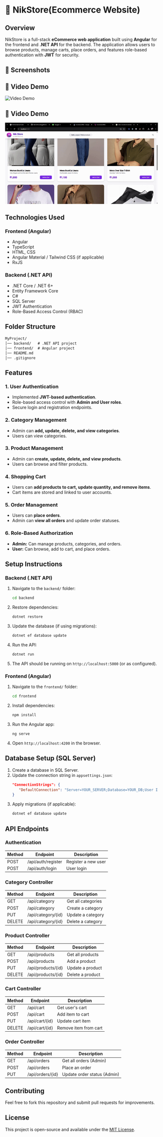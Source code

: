 # 🚀 NikStore(Ecommerce Website)

## Overview
NikStore is a full-stack **eCommerce web application** built using **Angular** for the frontend and **.NET API** for the backend. The application allows users to browse products, manage carts, place orders, and features role-based authentication with **JWT** for security.

## 📸 Screenshots



## 🎥 Video Demo
![Video Demo](https://raw.githubusercontent.com/Nikhill-Bhardwajjj/NikStore/main/images/EcommerceWeb-GoogleChrome2025-03-1211-03-19-ezgif.com-video-to-gif-converter.gif)

## 🎥 Video Demo
![Video Demo](https://raw.githubusercontent.com/Nikhill-Bhardwajjj/NikStore/main/images/EcommerceWeb-GoogleChrome2025-03-1211-14-31-ezgif.com-video-to-gif-converter.gif)



## Technologies Used
### Frontend (Angular)
- Angular
- TypeScript
- HTML, CSS
- Angular Material / Tailwind CSS (if applicable)
- RxJS

### Backend (.NET API)
- .NET Core / .NET 6+ 
- Entity Framework Core
- C#
- SQL Server
- JWT Authentication
- Role-Based Access Control (RBAC)

## Folder Structure
```
MyProject/
│── backend/   # .NET API project
│── frontend/  # Angular project
│── README.md
│── .gitignore
```

## Features
### **1. User Authentication**
- Implemented **JWT-based authentication**.
- Role-based access control with **Admin and User roles**.
- Secure login and registration endpoints.

### **2. Category Management**
- Admin can **add, update, delete, and view categories**.
- Users can view categories.

### **3. Product Management**
- Admin can **create, update, delete, and view products**.
- Users can browse and filter products.

### **4. Shopping Cart**
- Users can **add products to cart, update quantity, and remove items**.
- Cart items are stored and linked to user accounts.

### **5. Order Management**
- Users can **place orders**.
- Admin can **view all orders** and update order statuses.

### **6. Role-Based Authorization**
- **Admin:** Can manage products, categories, and orders.
- **User:** Can browse, add to cart, and place orders.

## Setup Instructions

### Backend (.NET API)
1. Navigate to the `backend/` folder:
   ```sh
   cd backend
   ```
2. Restore dependencies:
   ```sh
   dotnet restore
   ```
3. Update the database (if using migrations):
   ```sh
   dotnet ef database update
   ```
4. Run the API:
   ```sh
   dotnet run
   ```
5. The API should be running on `http://localhost:5000` (or as configured).

### Frontend (Angular)
1. Navigate to the `frontend/` folder:
   ```sh
   cd frontend
   ```
2. Install dependencies:
   ```sh
   npm install
   ```
3. Run the Angular app:
   ```sh
   ng serve
   ```
4. Open `http://localhost:4200` in the browser.

## Database Setup (SQL Server)
1. Create a database in SQL Server.
2. Update the connection string in `appsettings.json`:
   ```json
   "ConnectionStrings": {
      "DefaultConnection": "Server=YOUR_SERVER;Database=YOUR_DB;User Id=YOUR_USER;Password=YOUR_PASSWORD;"
   }
   ```
3. Apply migrations (if applicable):
   ```sh
   dotnet ef database update
   ```

## API Endpoints
### **Authentication**
| Method | Endpoint           | Description          |
|--------|-------------------|----------------------|
| POST   | /api/auth/register | Register a new user |
| POST   | /api/auth/login    | User login          |

### **Category Controller**
| Method | Endpoint          | Description        |
|--------|------------------|--------------------|
| GET    | /api/category    | Get all categories |
| POST   | /api/category    | Create a category  |
| PUT    | /api/category/{id} | Update a category |
| DELETE | /api/category/{id} | Delete a category |

### **Product Controller**
| Method | Endpoint          | Description      |
|--------|------------------|------------------|
| GET    | /api/products    | Get all products |
| POST   | /api/products    | Add a product    |
| PUT    | /api/products/{id} | Update a product |
| DELETE | /api/products/{id} | Delete a product |

### **Cart Controller**
| Method | Endpoint        | Description          |
|--------|----------------|----------------------|
| GET    | /api/cart      | Get user's cart     |
| POST   | /api/cart      | Add item to cart    |
| PUT    | /api/cart/{id} | Update cart item    |
| DELETE | /api/cart/{id} | Remove item from cart |

### **Order Controller**
| Method | Endpoint         | Description          |
|--------|-----------------|----------------------|
| GET    | /api/orders     | Get all orders (Admin) |
| POST   | /api/orders     | Place an order |
| PUT    | /api/orders/{id} | Update order status (Admin) |

## Contributing
Feel free to fork this repository and submit pull requests for improvements.

## License
This project is open-source and available under the [MIT License](LICENSE).

